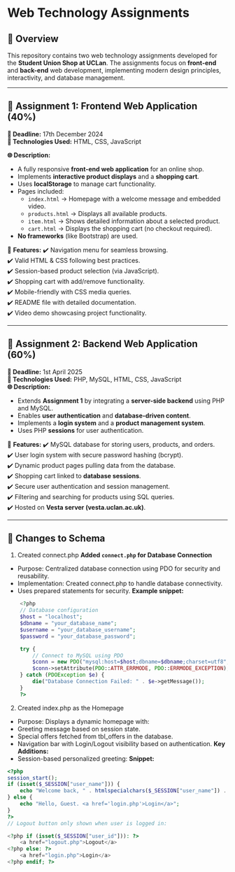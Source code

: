 # Web Technology Assignments

## 📌 Overview
This repository contains two web technology assignments developed for the **Student Union Shop at UCLan**. The assignments focus on **front-end** and **back-end** web development, implementing modern design principles, interactivity, and database management.

---

## 📂 Assignment 1: Frontend Web Application (40%)
**📅 Deadline:** 17th December 2024  
**📌 Technologies Used:** HTML, CSS, JavaScript  

**🌐 Description:**
- A fully responsive **front-end web application** for an online shop.
- Implements **interactive product displays** and a **shopping cart**.
- Uses **localStorage** to manage cart functionality.
- Pages included:
  - `index.html` → Homepage with a welcome message and embedded video.
  - `products.html` → Displays all available products.
  - `item.html` → Shows detailed information about a selected product.
  - `cart.html` → Displays the shopping cart (no checkout required).
- **No frameworks** (like Bootstrap) are used.

📌 **Features:**
✔️ Navigation menu for seamless browsing.  
✔️ Valid HTML & CSS following best practices.  
✔️ Session-based product selection (via JavaScript).  
✔️ Shopping cart with add/remove functionality.  
✔️ Mobile-friendly with CSS media queries.  
✔️ README file with detailed documentation.  
✔️ Video demo showcasing project functionality.  

---

## 📂 Assignment 2: Backend Web Application (60%)
**📅 Deadline:** 1st April 2025  
**📌 Technologies Used:** PHP, MySQL, HTML, CSS, JavaScript  
**🌐 Description:**
- Extends **Assignment 1** by integrating a **server-side backend** using PHP and MySQL.
- Enables **user authentication** and **database-driven content**.
- Implements a **login system** and a **product management system**.
- Uses PHP **sessions** for user authentication.

📌 **Features:**
✔️ MySQL database for storing users, products, and orders.  
✔️ User login system with secure password hashing (bcrypt).  
✔️ Dynamic product pages pulling data from the database.  
✔️ Shopping cart linked to **database sessions**.  
✔️ Secure user authentication and session management.  
✔️ Filtering and searching for products using SQL queries.  
✔️ Hosted on **Vesta server (vesta.uclan.ac.uk)**.  

---

## 🔧 Changes to Schema

1. Created connect.php 
**Added `connect.php` for Database Connection** 
 - Purpose: Centralized database connection using PDO for security and reusability.
 - Implementation: Created connect.php to handle database connectivity.
 - Uses prepared statements for security.
**Example snippet:**
```php
    <?php
    // Database configuration
    $host = "localhost"; 
    $dbname = "your_database_name";
    $username = "your_database_username";
    $password = "your_database_password";

    try {
        // Connect to MySQL using PDO
        $conn = new PDO("mysql:host=$host;dbname=$dbname;charset=utf8", $username,  $password);
        $conn->setAttribute(PDO::ATTR_ERRMODE, PDO::ERRMODE_EXCEPTION);
    } catch (PDOException $e) {
        die("Database Connection Failed: " . $e->getMessage());
    }
    ?>
```

2. Created index.php as the Homepage
 - Purpose: Displays a dynamic homepage with:
 - Greeting message based on session state.
 - Special offers fetched from tbl_offers in the database.
 - Navigation bar with Login/Logout visibility based on authentication.
**Key Additions:**
 - Session-based personalized greeting:
**Snippet:**
```php
<?php
session_start();
if (isset($_SESSION["user_name"])) {
    echo "Welcome back, " . htmlspecialchars($_SESSION["user_name"]) . "!";
} else {
    echo "Hello, Guest. <a href='login.php'>Login</a>";
}
?>
// Logout button only shown when user is logged in:

<?php if (isset($_SESSION["user_id"])): ?>
    <a href="logout.php">Logout</a>
<?php else: ?>
    <a href="login.php">Login</a>
<?php endif; ?>
```
